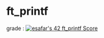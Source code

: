 # ft_printf

grade : [![esafar's 42 ft_printf Score](https://badge42.vercel.app/api/v2/cl6l739qg00490gialxmtgsrk/project/2244897)](https://github.com/JaeSeoKim/badge42)
